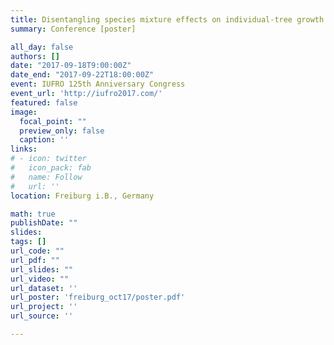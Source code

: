 ```yaml
---
title: Disentangling species mixture effects on individual-tree growth using Swiss National Forest Inventory data
summary: Conference [poster]

all_day: false
authors: []
date: "2017-09-18T9:00:00Z"
date_end: "2017-09-22T18:00:00Z"
event: IUFRO 125th Anniversary Congress
event_url: 'http://iufro2017.com/'
featured: false
image:
  focal_point: ""
  preview_only: false
  caption: ''
links:
# - icon: twitter
#   icon_pack: fab
#   name: Follow
#   url: ''
location: Freiburg i.B., Germany

math: true
publishDate: ""
slides: 
tags: []
url_code: ""
url_pdf: ""
url_slides: ""
url_video: ""
url_dataset: ''
url_poster: 'freiburg_oct17/poster.pdf'
url_project: ''
url_source: ''

---
```

